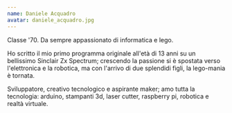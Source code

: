 ```yaml
---
name: Daniele Acquadro
avatar: daniele_acquadro.jpg
---
```

Classe '70. Da sempre appassionato di informatica e lego.

Ho scritto il mio primo programma originale all'età di 13 anni su un bellissimo Sinclair Zx Spectrum; crescendo la passione si è spostata verso l'elettronica e la robotica, ma con l'arrivo di due splendidi figli, la lego-mania è tornata.

Sviluppatore, creativo tecnologico e aspirante maker; amo tutta la tecnologia: arduino, stampanti 3d, laser cutter, raspberry pi, robotica e realtà virtuale.

